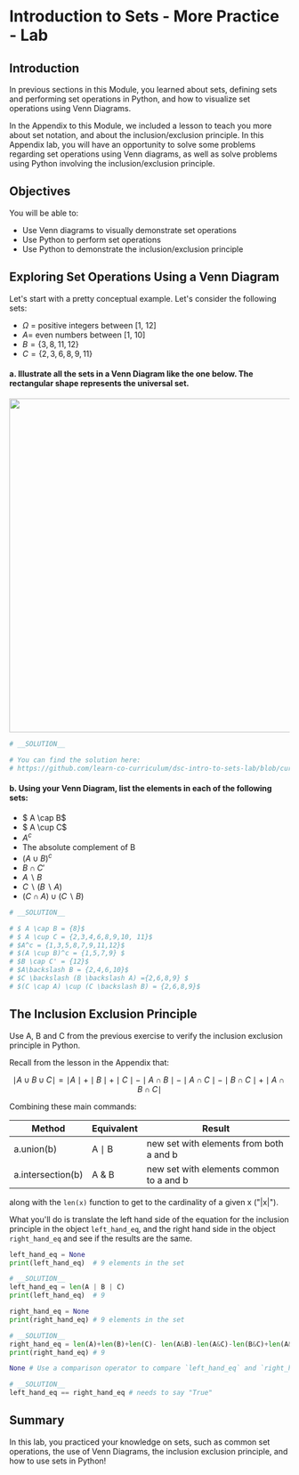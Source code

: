 
# Introduction to Sets - More Practice - Lab

## Introduction

In previous sections in this Module, you learned about sets, defining sets and performing set operations in Python, and how to visualize set operations using Venn Diagrams. 

In the Appendix to this Module, we included a lesson to teach you more about set notation, and about the inclusion/exclusion principle. In this Appendix lab, you will have an opportunity to solve some problems regarding set operations using Venn diagrams, as well as solve problems using Python involving the inclusion/exclusion principle. 

## Objectives

You will be able to:

* Use Venn diagrams to visually demonstrate set operations
* Use Python to perform set operations
* Use Python to demonstrate the inclusion/exclusion principle

## Exploring Set Operations Using a Venn Diagram

Let's start with a pretty conceptual example. Let's consider the following sets:

   - $\Omega$ = positive integers between [1, 12]
   - $A$= even numbers between [1, 10]
   - $B = \{3,8,11,12\}$
   - $C = \{2,3,6,8,9,11\}$
    

#### a. Illustrate all the sets in a Venn Diagram like the one below. The rectangular shape represents the universal set.

<img src="./images/venn_diagr.png" width="600">



```python
# __SOLUTION__

# You can find the solution here:
# https://github.com/learn-co-curriculum/dsc-intro-to-sets-lab/blob/curriculum/images/Venn_diagr_solution.png
```

#### b. Using your Venn Diagram, list the elements in each of the following sets:

- $ A \cap B$
- $ A \cup C$
- $A^c$ 
- The absolute complement of B
- $(A \cup B)^c$
- $B \cap C'$
- $A\backslash B$
- $C \backslash (B \backslash A)$ 
- $(C \cap A) \cup (C \backslash B)$


```python
# __SOLUTION__

# $ A \cap B = {8}$
# $ A \cup C = {2,3,4,6,8,9,10, 11}$
# $A^c = {1,3,5,8,7,9,11,12}$
# $(A \cup B)^c = {1,5,7,9} $
# $B \cap C' = {12}$
# $A\backslash B = {2,4,6,10}$
# $C \backslash (B \backslash A) ={2,6,8,9} $
# $(C \cap A) \cup (C \backslash B) = {2,6,8,9}$
```

## The Inclusion Exclusion Principle

Use A, B and C from the previous exercise to verify the inclusion exclusion principle in Python.

Recall from the lesson in the Appendix that:

$$\mid A \cup B\cup C\mid = \mid A \mid + \mid B \mid + \mid C \mid - \mid A \cap B \mid  -\mid A \cap C \mid - \mid B \cap C \mid  + \mid A \cap B \cap C \mid $$

Combining these main commands:

| Method        |	Equivalent |	Result |
| ------                    | ------       | ------    |
| a.union(b)                |	A $\mid$ B | new set with elements from both a and b
| a.intersection(b)         |	A & B      | new set with elements common to a and b

along with the `len(x)` function to get to the cardinality of a given x ("|x|").

What you'll do is translate the left hand side of the equation for the inclusion principle in the object `left_hand_eq`, and the right hand side in the object `right_hand_eq` and see if the results are the same.



```python
left_hand_eq = None
print(left_hand_eq)  # 9 elements in the set
```


```python
# __SOLUTION__ 
left_hand_eq = len(A | B | C)
print(left_hand_eq)  # 9
```


```python
right_hand_eq = None
print(right_hand_eq) # 9 elements in the set
```


```python
# __SOLUTION__ 
right_hand_eq = len(A)+len(B)+len(C)- len(A&B)-len(A&C)-len(B&C)+len(A&B&C)
print(right_hand_eq) # 9
```


```python
None # Use a comparison operator to compare `left_hand_eq` and `right_hand_eq`. Needs to say "True".
```


```python
# __SOLUTION__ 
left_hand_eq == right_hand_eq # needs to say "True"
```

## Summary

In this lab, you practiced your knowledge on sets, such as common set operations, the use of Venn Diagrams, the inclusion exclusion principle, and how to use sets in Python! 
